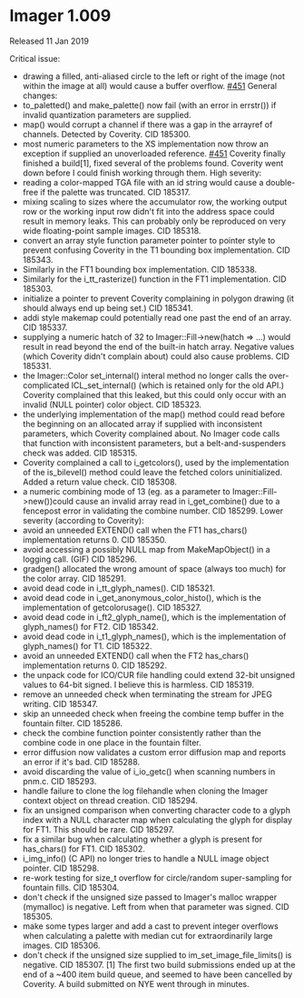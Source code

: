 # Imager 1.009

Released 11 Jan 2019

Critical issue:
- drawing a filled, anti-aliased circle to the left or right of the image (not within the image at all) would cause a buffer overflow. [#451](https://github.com/tonycoz/imager/issues/451) General changes: 
- to_paletted() and make_palette() now fail (with an error in errstr()) if invalid quantization parameters are supplied. 
- map() would corrupt a channel if there was a gap in the arrayref of channels. Detected by Coverity. CID 185300. 
- most numeric parameters to the XS implementation now throw an exception if supplied an unoverloaded reference. [#451](https://github.com/tonycoz/imager/issues/451) Coverity finally finished a build[1], fixed several of the problems found. Coverity went down before I could finish working through them. High severity: 
- reading a color-mapped TGA file with an id string would cause a double-free if the palette was truncated. CID 185317. 
- mixing scaling to sizes where the accumulator row, the working output row or the working input row didn't fit into the address space could result in memory leaks. This can probably only be reproduced on very wide floating-point sample images. CID 185318. 
- convert an array style function parameter pointer to pointer style to prevent confusing Coverity in the T1 bounding box implementation. CID 185343. 
- Similarly in the FT1 bounding box implementation. CID 185338. 
- Similarly for the i_tt_rasterize() function in the FT1 implementation. CID 185303. 
- initialize a pointer to prevent Coverity complaining in polygon drawing (it should always end up being set.) CID 185341. 
- addi style makemap could potentially read one past the end of an array. CID 185337. 
- supplying a numeric hatch of 32 to Imager::Fill->new(hatch => ...) would result in read beyond the end of the built-in hatch array. Negative values (which Coverity didn't complain about) could also cause problems. CID 185331. 
- the Imager::Color set_internal() interal method no longer calls the over-complicated ICL_set_internal() (which is retained only for the old API.) Coverity complained that this leaked, but this could only occur with an invalid (NULL pointer) color object. CID 185323. 
- the underlying implementation of the map() method could read before the beginning on an allocated array if supplied with inconsistent parameters, which Coverity complained about. No Imager code calls that function with inconsistent parameters, but a belt-and-suspenders check was added. CID 185315. 
- Coverity complained a call to i_getcolors(), used by the implementation of the is_bilevel() method could leave the fetched colors uninitialized. Added a return value check. CID 185308. 
- a numeric combining mode of 13 (eg. as a parameter to Imager::Fill->new())could cause an invalid array read in i_get_combine() due to a fencepost error in validating the combine number. CID 185299. Lower severity (according to Coverity): 
- avoid an unneeded EXTEND() call when the FT1 has_chars() implementation returns 0. CID 185350. 
- avoid accessing a possibly NULL map from MakeMapObject() in a logging call. (GIF) CID 185296. 
- gradgen() allocated the wrong amount of space (always too much) for the color array. CID 185291. 
- avoid dead code in i_tt_glyph_names(). CID 185321. 
- avoid dead code in i_get_anonymous_color_histo(), which is the implementation of getcolorusage(). CID 185327. 
- avoid dead code in i_ft2_glyph_name(), which is the implementation of glyph_names() for FT2. CID 185342. 
- avoid dead code in i_t1_glyph_names(), which is the implementation of glyph_names() for T1. CID 185322. 
- avoid an unneeded EXTEND() call when the FT2 has_chars() implementation returns 0. CID 185292. 
- the unpack code for ICO/CUR file handling could extend 32-bit unsigned values to 64-bit signed. I believe this is harmless. CID 185319. 
- remove an unneeded check when terminating the stream for JPEG writing. CID 185347. 
- skip an unneeded check when freeing the combine temp buffer in the fountain filter. CID 185286. 
- check the combine function pointer consistently rather than the combine code in one place in the fountain filter. 
- error diffusion now validates a custom error diffusion map and reports an error if it's bad. CID 185288. 
- avoid discarding the value of i_io_getc() when scanning numbers in pnm.c. CID 185293. 
- handle failure to clone the log filehandle when cloning the Imager context object on thread creation. CID 185294. 
- fix an unsigned comparison when converting character code to a glyph index with a NULL character map when calculating the glyph for display for FT1. This should be rare. CID 185297. 
- fix a similar bug when calculating whether a glyph is present for has_chars() for FT1. CID 185302. 
- i_img_info() (C API) no longer tries to handle a NULL image object pointer. CID 185298. 
- re-work testing for size_t overflow for circle/random super-sampling for fountain fills. CID 185304. 
- don't check if the unsigned size passed to Imager's malloc wrapper (mymalloc) is negative. Left from when that parameter was signed. CID 185305. 
- make some types larger and add a cast to prevent integer overflows when calculating a palette with median cut for extraordinarily large images. CID 185306. 
- don't check if the unsigned size supplied to im_set_image_file_limits() is negative. CID 185307. [1] The first two build submissions ended up at the end of a ~400 item build queue, and seemed to have been cancelled by Coverity. A build submitted on NYE went through in minutes.